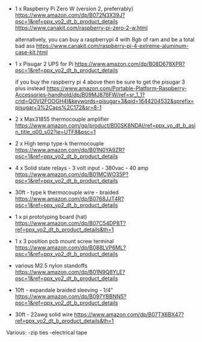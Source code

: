 - 1 x Raspberry Pi Zero W (version 2, preferrably)
    https://www.amazon.com/dp/B072N3X39J?psc=1&ref=ppx_yo2_dt_b_product_details
    https://www.canakit.com/raspberry-pi-zero-2-w.html

    alternatively, you can buy a raspberrypi 4 with 8gb of ram and be a total bad ass
    https://www.canakit.com/raspberry-pi-4-extreme-aluminum-case-kit.html

- 1 x Pisugar 2 UPS for Pi
    https://www.amazon.com/dp/B08D678XPR?psc=1&ref=ppx_yo2_dt_b_product_details

    if you buy the raspberry pi 4 above then be sure to get the pisugar 3 plus instead
    https://www.amazon.com/Portable-Platform-Raspberry-Accessories-handhold/dp/B09MJ876FW/ref=sr_1_1?crid=QOVI2FOOGH4I&keywords=pisugar+3&qid=1644204532&sprefix=pisugar+3%2Caps%2C172&sr=8-1

- 2 x Max31855 thermocouple amplifier
    https://www.amazon.com/gp/product/B00SK8NDAI/ref=ppx_yo_dt_b_asin_title_o00_s02?ie=UTF8&psc=1

- 2 x High temp type-k thermocouple
    https://www.amazon.com/dp/B01N0YA9ZR?psc=1&ref=ppx_yo2_dt_b_product_details

- 4 x Solid state relays - 3 volt input - 380vac - 40 amp
    https://www.amazon.com/dp/B01MCWO35P?psc=1&ref=ppx_yo2_dt_b_product_details

- 30ft - type k thermocouple wire - braided
    https://www.amazon.com/dp/B0768JJT4R?psc=1&ref=ppx_yo2_dt_b_product_details

- 1 x pi prototyping board (hat)
    https://www.amazon.com/dp/B07C54DP8T?ref=ppx_yo2_dt_b_product_details&th=1

- 1 x 3 position pcb mount screw terminal
    https://www.amazon.com/dp/B088LVP6ML?psc=1&ref=ppx_yo2_dt_b_product_details

- various M2.5 nylon standoffs
    https://www.amazon.com/dp/B01N9Q8YLE?psc=1&ref=ppx_yo2_dt_b_product_details

- 10ft - expandale braided sleeving - 1/4"
    https://www.amazon.com/dp/B097YBBNN5?psc=1&ref=ppx_yo2_dt_b_product_details

- 30ft - 22awg solid wire
    https://www.amazon.com/dp/B07TX6BX47?ref=ppx_yo2_dt_b_product_details&th=1

Various:
    -zip ties
    -electrical tape